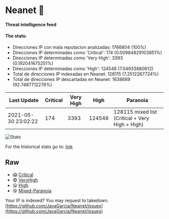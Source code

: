 # Neanet :hocho:
#### Threat intelligence feed
#### The stats:

- Direcciones IP con mala reputacion analizadas: 1766804 (100%)
- Direcciones IP determinadas como 'Critical':  174 (0.00984829103851%)
- Direcciones IP determinadas como 'Very High':  3393 (0.192041675251%)
- Direcciones IP determinadas como 'High':  124548 (7.04933880612)
- Total de direcciones IP indexadas en Neanet:  128115 (7.2512287724%)
- Total de direcciones IP descartadas en Neanet:  1638689 (92.7487712276%)

| Last Update | Critical | Very High | High | Paranoia |
| --- | --- | --- | --- | --- |
| 2021-05-30 23:02:22 | 174 | 3393 | 124548 | 128115 mixed list (Critical + Very High + High)|

![Stats](https://docs.google.com/spreadsheets/d/e/2PACX-1vSnaNMIXVabIpDJjufMlzH7poXnshF3mgd8Is1g9ytUEzVsP5my4Trn8f-xkoLLQ38xpL3HtmUexLo6/pubchart?oid=501124687&format=image)

For the historical stats go to: [link](/stats.csv)
## Raw
- :scream: [Critical](https://raw.githubusercontent.com/JavaGarcia/Neanet/master/blacklists/neanet_critical.txt)
- :fearful: [VeryHigh](https://raw.githubusercontent.com/JavaGarcia/Neanet/master/blacklists/neanet_veryHigh.txtt)
- :frowning: [High](https://raw.githubusercontent.com/JavaGarcia/Neanet/master/blacklists/neanet_high.txt)
- :dizzy_face: [Mixed-Paranoia](https://raw.githubusercontent.com/JavaGarcia/Neanet/master/blacklists/neanet_all.txt)


Your IP is indexed? You may request to takedown. [https://github.com/JavaGarcia/Neanet/issues](https://github.com/JavaGarcia/Neanet/issues)















































































































































































































































































































































































































































































































































































































































































































































































































































































































































































































































































































































































































































































































































































































































































































































































































































































































































































































































































































































































































































































































































































































































































































































































































































































































































































































































































































































































































































































































































































































































































































































































































































































































































































































































































































































































































































































































































































































































































































































































































































































































































































































































































































































































































































































































































































































































































































































































































































































































































































































































































































































































































































































































































































































































































































































































































































































































































































































































































































































































































































































































































































































































































































































































































































































































































































































































































































































































































































































































